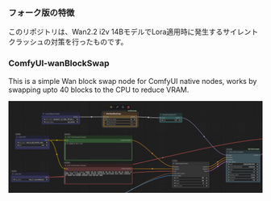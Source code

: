 ### フォーク版の特徴
このリポジトリは、Wan2.2 i2v 14BモデルでLora適用時に発生するサイレントクラッシュの対策を行ったものです。

### ComfyUI-wanBlockSwap
This is a simple Wan block swap node for ComfyUI native nodes, works by swapping upto 40 blocks to the CPU to reduce VRAM.

![image](./samples/comfy_usage.png)
